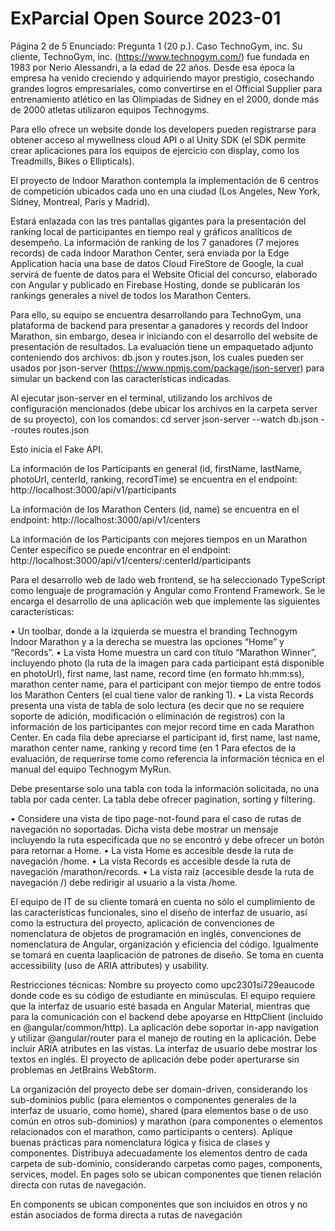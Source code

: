 # ExParcial Open Source 2023-01

Página 2 de 5
Enunciado:
Pregunta 1 (20 p.).
Caso TechnoGym, inc.
Su cliente, TechnoGym, inc. (https://www.technogym.com/) fue fundada en 1983 por Nerio
Alessandri, a la edad de 22 años. Desde esa época la empresa ha venido creciendo y adquiriendo
mayor prestigio, cosechando grandes logros empresariales, como convertirse en el Official Supplier
para entrenamiento atlético en las Olimpiadas de Sidney en el 2000, donde más de 2000 atletas
utilizaron equipos Technogyms.


Para ello ofrece un website donde los developers pueden registrarse para obtener acceso al mywellness cloud API o al Unity SDK (el SDK permite crear aplicaciones para los equipos de ejercicio con display, como los Treadmills, Bikes o Ellipticals).


El proyecto de Indoor Marathon contempla la implementación de 6 centros de competición
ubicados cada uno en una ciudad (Los Angeles, New York, Sidney, Montreal, París y Madrid).

Estará enlazada con las tres pantallas gigantes para la presentación del ranking local de participantes en tiempo real y gráficos analíticos de desempeño. La información de ranking de los 7 ganadores (7 mejores records) de cada Indoor Marathon Center, será enviada por la Edge Application hacia una base de datos Cloud FireStore de Google, la cual servirá de fuente de datos para el Website Oficial del concurso, elaborado con Angular y publicado en Firebase Hosting, donde se publicarán los rankings generales a nivel de todos los Marathon Centers.


Para ello, su equipo se encuentra desarrollando para TechnoGym, una plataforma de backend para presentar a ganadores y records del Indoor Marathon, sin embargo, desea ir iniciando con el
desarrollo del website de presentación de resultados. La evaluación tiene un empaquetado adjunto conteniendo dos archivos: db.json y routes.json, los cuales pueden ser usados por json-server (https://www.npmjs.com/package/json-server) para simular un backend con las características indicadas.

Al ejecutar json-server en el terminal, utilizando los archivos de configuración mencionados (debe ubicar los archivos en la carpeta server de su proyecto), con los comandos: 
cd server
json-server --watch db.json --routes routes.json

Esto inicia el Fake API.

La información de los Participants en general (id, firstName, lastName, photoUrl, centerId, ranking, recordTime) se encuentra en el endpoint:
http://localhost:3000/api/v1/participants

La información de los Marathon Centers (id, name) se encuentra en el endpoint:
http://localhost:3000/api/v1/centers

La información de los Participants con mejores tiempos en un Marathon Center específico se puede
encontrar en el endpoint:
http://localhost:3000/api/v1/centers/:centerId/participants

Para el desarrollo web de lado web frontend, se ha seleccionado TypeScript como lenguaje de programación y Angular como Frontend Framework.
Se le encarga el desarrollo de una aplicación web que implemente las siguientes características:

• Un toolbar, donde a la izquierda se muestra el branding Technogym Indoor Marathon y a la derecha se muestra las opciones “Home” y “Records”.
• La vista Home muestra un card con título “Marathon Winner”, incluyendo photo (la ruta de la imagen para cada participant está disponible en photoUrl), first name, last name, record time (en formato hh:mm:ss), marathon center name, para el participant con mejor tiempo de entre todos los Marathon Centers (el cual tiene valor de ranking 1).
• La vista Records presenta una vista de tabla de solo lectura (es decir que no se requiere soporte de adición, modificación o eliminación de registros) con la información de los participantes con mejor record time en cada Marathon Center. En cada fila debe apreciarse el participant id, first name, last name, marathon center name, ranking y record time (en 1 Para efectos de la evaluación, de requerirse tome como referencia la información técnica en el manual del equipo Technogym MyRun.

Debe presentarse solo una tabla con toda la información solicitada, no una tabla por cada center. La tabla debe ofrecer pagination, sorting y filtering.

• Considere una vista de tipo page-not-found para el caso de rutas de navegación no soportadas. Dicha vista debe mostrar un mensaje incluyendo la ruta especificada que no se encontró y debe ofrecer un botón para retornar a Home.
• La vista Home es accesible desde la ruta de navegación /home.
• La vista Records es accesible desde la ruta de navegación /marathon/records.
• La vista raíz (accesible desde la ruta de navegación /) debe redirigir al usuario a la vista /home.

El equipo de IT de su cliente tomará en cuenta no sólo el cumplimiento de las características funcionales, sino el diseño de interfaz de usuario, así como la estructura del proyecto, aplicación de convenciones de nomenclatura de objetos de programación en inglés, convenciones de nomenclatura de Angular, organización y eficiencia del código. Igualmente se tomará en cuenta laaplicación de patrones de diseño. Se toma en cuenta accessibility (uso de ARIA attributes) y usability.

Restricciones técnicas:
Nombre su proyecto como upc2301si729eaucode donde code es su código de estudiante en minúsculas.
El equipo requiere que la interfaz de usuario esté basada en Angular Material, mientras que para la comunicación con el backend debe apoyarse en HttpClient (incluido en @angular/common/http). La aplicación debe soportar in-app navigation y utilizar @angular/router para el manejo de routing en la aplicación. Debe incluir ARIA atributes en las vistas. La interfaz de usuario debe mostrar los textos en inglés. El proyecto de aplicación debe poder aperturarse sin problemas en JetBrains WebStorm.

La organización del proyecto debe ser domain-driven, considerando los sub-dominios public (para elementos o componentes generales de la interfaz de usuario, como home), shared (para elementos base o de uso común en otros sub-dominios) y marathon (para componentes o elementos relacionados con el marathon, como participants o centers). Aplique buenas prácticas para nomenclatura lógica y física de clases y componentes. Distribuya adecuadamente los elementos dentro de cada carpeta de sub-dominio, considerando carpetas como pages, components, services, model. En pages solo se ubican componentes que tienen relación directa con rutas de navegación. 

En components se ubican componentes que son incluidos en otros y no están asociados de forma directa a rutas de navegación
